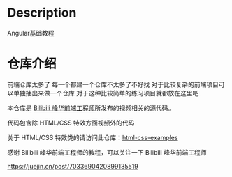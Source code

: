 # Description

Angular基础教程
# 仓库介绍

前端仓库太多了 每一个都建一个仓库不太多了不好找 对于比较复杂的前端项目可以单独抽出来做一个仓库 对于这种比较简单的练习项目就都放在这里吧

本仓库是 [Bilibili 峰华前端工程师](https://space.bilibili.com/302954484)所发布的视频相关的源代码。

代码包含除 HTML/CSS 特效方面视频外的代码

关于 HTML/CSS 特效类的请访问此仓库：[html-css-examples](https://github.com/zxuqian/html-css-examples)

感谢 Bilibili 峰华前端工程师的教程，可以关注一下 Bilibili 峰华前端工程师

https://juejin.cn/post/7033690420899135519